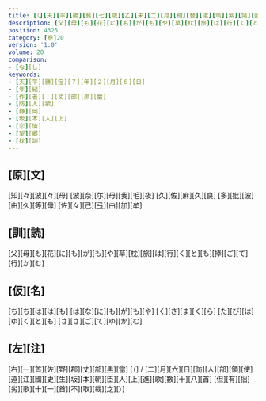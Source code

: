 ```yaml
---
title: [（][天][平][勝][寳][七][歳][乙][未][二][月][相][替][遣][筑][紫][諸][國][防][人][等][歌][）]
description: [父][母][も][花][に][も][が][も][や][草][枕][旅][は][行][く][と][も][捧][ご][て][行][か][む]
position: 4325
category: [巻]20
version: '1.0'
volume: 20
comparison:
- [な][し]
keywords:
- [天][平][勝][宝][７][年][２][月][６][日]
- [年][紀]
- [作][者][：][丈][部][黒][當]
- [防][人][歌]
- [静][岡]
- [坂][本][人][上]
- [恋][情]
- [望][郷]
- [枕][詞]
---
```


## [原][文]

[知][々][波][々][母] [波][奈][尓][母][我][毛][夜] [久][佐][麻][久][良] [多][妣][波][由][久][等][母] [佐][々][己][弖][由][加][牟]

## [訓][読]

[父][母][も][花][に][も][が][も][や][草][枕][旅][は][行][く][と][も][捧][ご][て][行][か][む]

## [仮][名]

[ち][ち][は][は][も] [は][な][に][も][が][も][や] [く][さ][ま][く][ら] [た][び][は][ゆ][く][と][も] [さ][さ][ご][て][ゆ][か][む]

## [左][注]

[右][一][首][佐][野][郡][丈][部][黒][當] [（] / [二][月][六][日][防][人][部][領][使][遠][江][國][史][生][坂][本][朝][臣][人][上][進][歌][數][十][八][首] [但][有][拙][劣][歌][十][一][首][不][取][載][之][）]
